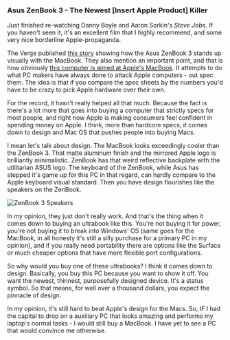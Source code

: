### Asus ZenBook 3 - The Newest [Insert Apple Product] Killer

Just finished re-watching Danny Boyle and Aaron Sorkin's *Steve Jobs*.  If you haven't seen it, it's an excellent film that I highly recommend, and some very nice borderline Apple-propaganda.

The Verge published [this story](http://www.theverge.com/circuitbreaker/2016/5/30/11810132/asus-zenbook-3-apple-macbook-photo-comparison) showing how the Asus ZenBook 3 stands up visually with the MacBook.  They also mention an important point, and that is how obviously [this computer is aimed at Apple's MacBook](http://www.theverge.com/circuitbreaker/2016/5/30/11810152/asus-zenbook-3-release-date-price-specs-computex-2016).  It attempts to do what PC makers have always done to attack Apple computers - out spec them.  The idea is that if you compare the spec sheets by the numbers you'd have to be crazy to pick Apple hardware over their own.

For the record, it hasn't really helped all that much.  Because the fact is there's a lot more that goes into buying a computer that strictly specs for most people, and right now Apple is making consumers feel confident in spending money on Apple.  I think, more than hardcore specs, it comes down to design and Mac OS that pushes people into buying Macs.

I mean let's talk about design.  The MacBook looks exceedingly cooler than the ZenBook 3.  That matte aluminum finish and the mirrored Apple logo is brilliantly minimalistic.  ZenBook has that weird reflective backplate with the utilitarian ASUS logo.  The keyboard of the ZenBook, while Asus has stepped it's game up for this PC in that regard, can hardly compare to the Apple keyboard visual standard.  Then you have design flourishes like the speakers on the ZenBook.

![ZenBook 3 Speakers](https://cdn3.vox-cdn.com/thumbor/ZUoazJBQS3A3YuhC-Iii5JdJX3A=/1020x0/cdn0.vox-cdn.com/uploads/chorus_asset/file/6564697/DSCF4312.0.jpg)

In my opinion, they just don't really work.  And that's the thing when it comes down to buying an ultrabook like this.  You're not buying it for power, you're not buying it to break into Windows' OS (same goes for the MacBook, in all honesty it's still a silly purchase for a primary PC in my opinion), and if you really need portability there are options like the Surface or much cheaper options that have more flexible port configurations.  

So why would you buy one of these ultrabooks?  I think it comes down to design.  Basically, you buy this PC because you want to show it off.  You want the newest, thinnest, purposefully designed device.  It's a status symbol.  So that means, for well over a thousand dollars, you expect the pinnacle of design.

In my opinion, it's still hard to beat Apple's design for the Macs.  So, *IF* I had the capital to drop on a auxiliary PC that looks amazing and performs my laptop's normal tasks - I would still buy a MacBook.  I have yet to see a PC that would convince me otherwise.
